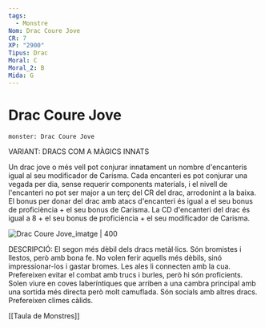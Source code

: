 ```yaml
---
tags:
  - Monstre
Nom: Drac Coure Jove
CR: 7
XP: "2900"
Tipus: Drac
Moral: C
Moral_2: B
Mida: G
---
```

# Drac Coure Jove

```statblock
monster: Drac Coure Jove
```

VARIANT: DRACS COM A MÀGICS INNATS

Un drac jove o més vell pot conjurar innatament un nombre d'encanteris igual al seu modificador de Carisma. Cada encanteri es pot conjurar una vegada per dia, sense requerir components materials, i el nivell de l'encanteri no pot ser major a un terç del CR del drac, arrodonint a la baixa. El bonus per donar del drac amb atacs d'encanteri és igual a el seu bonus de proficiència + el seu bonus de Carisma. La CD d'encanteri del drac és igual a 8 + el seu bonus de proficiència + el seu modificador de Carisma.

![Drac Coure Jove_imatge | 400](https://static.wikia.nocookie.net/hellintheearth/images/c/cc/Copper_Dragon.jpg/revision/latest?cb=20090725010457)

DESCRIPCIÓ: 
El segon més dèbil dels dracs metàl·lics. Són bromistes i llestos, però amb bona fe. No volen ferir aquells més dèbils, sinó impressionar-los i gastar bromes. Les ales li connecten amb la cua. Prefereixen evitar el combat amb trucs i burles, però hi són proficients. Solen viure en coves laberíntiques que arriben a una cambra principal amb una sortida més directa però molt camuflada. Són socials amb altres dracs. Prefereixen climes càlids.

[[Taula de Monstres]]
